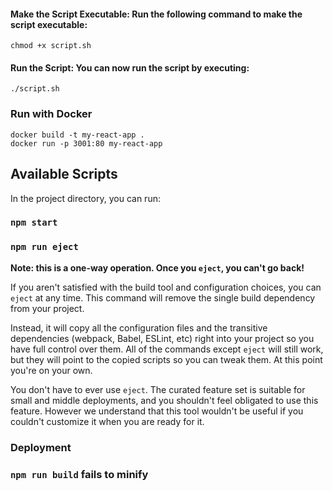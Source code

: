 #### Make the Script Executable: Run the following command to make the script executable:

    chmod +x script.sh

#### Run the Script: You can now run the script by executing:

    ./script.sh

### Run with Docker

    docker build -t my-react-app .
    docker run -p 3001:80 my-react-app

## Available Scripts

In the project directory, you can run:

### `npm start`

### `npm run eject`

**Note: this is a one-way operation. Once you `eject`, you can't go back!**

If you aren't satisfied with the build tool and configuration choices, you can `eject` at any time. This command will remove the single build dependency from your project.

Instead, it will copy all the configuration files and the transitive dependencies (webpack, Babel, ESLint, etc) right into your project so you have full control over them. All of the commands except `eject` will still work, but they will point to the copied scripts so you can tweak them. At this point you're on your own.

You don't have to ever use `eject`. The curated feature set is suitable for small and middle deployments, and you shouldn't feel obligated to use this feature. However we understand that this tool wouldn't be useful if you couldn't customize it when you are ready for it.

### Deployment

### `npm run build` fails to minify
